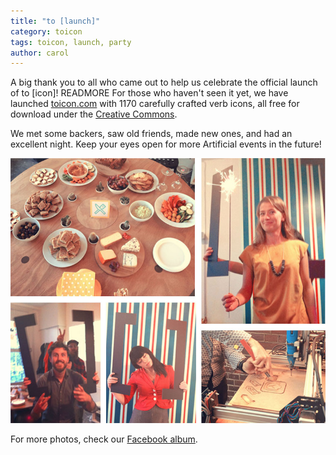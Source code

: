 ```yaml
---
title: "to [launch]"
category: toicon
tags: toicon, launch, party
author: carol
---
```


A big thank you to all who came out to help us celebrate the official launch of to \[icon\]! READMORE For those who haven't seen it yet, we have launched [toicon.com](http://www.toicon.com) with 1170 carefully crafted verb icons, all free for download under the [Creative Commons](http://www.toicon.com/license). 

We met some backers, saw old friends, made new ones, and had an excellent night. Keep your eyes open for more Artificial events in the future! 

![to icon launch party](2014-09-12-launchparty/party.jpg)

For more photos, check our [Facebook album](https://www.facebook.com/media/set/?set=a.711119258963005.1073741830.491899650884968&type=1).